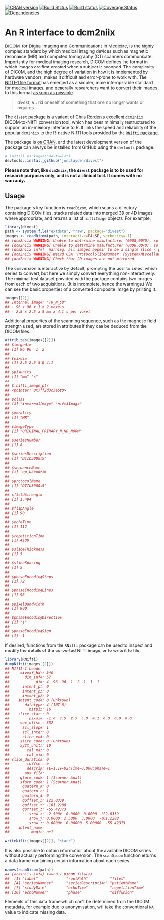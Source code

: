 

[![CRAN version](http://www.r-pkg.org/badges/version/divest)](https://cran.r-project.org/package=divest) [![Build Status](https://travis-ci.org/jonclayden/divest.svg?branch=master)](https://travis-ci.org/jonclayden/divest) [![Build status](https://ci.appveyor.com/api/projects/status/lc8v02uc1ywkskrc?svg=true)](https://ci.appveyor.com/project/jonclayden/divest) [![Coverage Status](https://coveralls.io/repos/github/jonclayden/divest/badge.svg?branch=master)](https://coveralls.io/github/jonclayden/divest?branch=master) [![Dependencies](https://tinyverse.netlify.com/badge/divest)](https://tinyverse.netlify.com)

# An R interface to dcm2niix

[DICOM](https://www.dicomstandard.org), for Digital Imaging and Communications in Medicine, is the highly complex standard by which medical imaging devices such as magnetic resonance (MR) and computed tomography (CT) scanners communicate. Importantly for medical imaging research, DICOM defines the format in which images are first created when a subject is scanned. The complexity of DICOM, and the high degree of variation in how it is implemented by hardware vendors, makes it difficult and error-prone to work with. The [NIfTI-1 file format](https://nifti.nimh.nih.gov) has emerged as a simpler, more interoperable standard for medical images, and generally researchers want to convert their images to this format [as soon as possible](https://doi.org/10.1016/j.jneumeth.2016.03.001).

> *divest*, **v.**: rid oneself of something that one no longer wants or requires

The `divest` package is a variant of [Chris Rorden's](http://www.mccauslandcenter.sc.edu/crnl/) excellent [`dcm2niix`](https://github.com/rordenlab/dcm2niix) DICOM-to-NIfTI conversion tool, which has been minimally restructured to support an in-memory interface to R. It links the speed and reliability of the popular `dcm2niix` to the R-native NIfTI tools provided by the [`RNifti` package](https://github.com/jonclayden/RNifti).

The package is [on CRAN](https://cran.r-project.org/package=divest), and the latest development version of the package can always be installed from GitHub using the `devtools` package.


```r
# install.packages("devtools")
devtools::install_github("jonclayden/divest")
```

**Please note that, like `dcm2niix`, the `divest` package is to be used for research purposes only, and is not a clinical tool. It comes with no warranty.**

## Usage

The package's key function is `readDicom`, which scans a directory containing DICOM files, stacks related data into merged 3D or 4D images where appropriate, and returns a list of `niftiImage` objects. For example,


```r
library(divest)
path <- system.file("extdata", "raw", package="divest")
images <- readDicom(path, interactive=FALSE, verbosity=-1)
## [dcm2niix WARNING] Unable to determine manufacturer (0008,0070), so conversion is not tuned for vendor.
## [dcm2niix WARNING] Unable to determine manufacturer (0008,0070), so conversion is not tuned for vendor.
## [dcm2niix info]  Warning: all images appear to be a single slice - please check slice/vector orientation
## [dcm2niix WARNING] Weird CSA 'ProtocolSliceNumber' (System/Miscellaneous/ImageNumbering reversed): VALIDATE SLICETIMING AND BVECS
## [dcm2niix WARNING] Check that 2D images are not mirrored.
```

The conversion is interactive by default, prompting the user to select which series to convert, but here we simply convert everything non-interactively. The minimal test dataset provided with the package contains two images from each of two acquisitions. (It is incomplete, hence the warnings.) We can see the basic properties of a converted composite image by printing it.


```r
images[[2]]
## Internal image: "T0_N_S8"
## - 96 x 96 x 1 x 2 voxels
## - 2.5 x 2.5 x 5 mm x 4.1 s per voxel
```

Additional properties of the scanning sequence, such as the magnetic field strength used, are stored in attributes if they can be deduced from the DICOM files.


```r
attributes(images[[2]])
## $imagedim
## [1] 96 96  1  2
## 
## $pixdim
## [1] 2.5 2.5 5.0 4.1
## 
## $pixunits
## [1] "mm" "s" 
## 
## $.nifti_image_ptr
## <pointer: 0x7ff2d3c3e590>
## 
## $class
## [1] "internalImage" "niftiImage"   
## 
## $modality
## [1] "MR"
## 
## $imageType
## [1] "ORIGINAL_PRIMARY_M_ND_NORM"
## 
## $seriesNumber
## [1] 8
## 
## $seriesDescription
## [1] "DTIb3000s5"
## 
## $sequenceName
## [1] "ep_b2000#16"
## 
## $protocolName
## [1] "DTIb3000s5"
## 
## $fieldStrength
## [1] 1.494
## 
## $flipAngle
## [1] 90
## 
## $echoTime
## [1] 112
## 
## $repetitionTime
## [1] 4100
## 
## $sliceThickness
## [1] 5
## 
## $sliceSpacing
## [1] 5
## 
## $phaseEncodingSteps
## [1] 72
## 
## $phaseEncodingLines
## [1] 96
## 
## $pixelBandwidth
## [1] 900
## 
## $phaseEncodingDirection
## [1] "j"
## 
## $phaseEncodingSign
## [1] -1
```

If desired, functions from the `RNifti` package can be used to inspect and modify the details of the converted NIfTI image, or to write it to file.


```r
library(RNifti)
dumpNifti(images[[2]])
## NIfTI-1 header
##     sizeof_hdr: 348
##       dim_info: 57
##            dim: 4  96  96  1  2  1  1  1
##      intent_p1: 0
##      intent_p2: 0
##      intent_p3: 0
##    intent_code: 0 (Unknown)
##       datatype: 4 (INT16)
##         bitpix: 16
##    slice_start: 0
##         pixdim: -1.0  2.5  2.5  5.0  4.1  0.0  0.0  0.0
##     vox_offset: 352
##      scl_slope: 1
##      scl_inter: 0
##      slice_end: 0
##     slice_code: 0 (Unknown)
##     xyzt_units: 10
##        cal_max: 0
##        cal_min: 0
## slice_duration: 0
##        toffset: 0
##        descrip: TE=1.1e+02;Time=0.000;phase=1
##       aux_file: 
##     qform_code: 1 (Scanner Anat)
##     sform_code: 1 (Scanner Anat)
##      quatern_b: 0
##      quatern_c: 1
##      quatern_d: 0
##      qoffset_x: 122.0339
##      qoffset_y: -101.2288
##      qoffset_z: -55.42373
##         srow_x: -2.5000  0.0000  0.0000  122.0339
##         srow_y: 0.0000  2.5000  0.0000  -101.2288
##         srow_z: 0.00000  0.00000  5.00000  -55.42373
##    intent_name: 
##          magic: n+1
```

```r
writeNifti(images[[2]], "stack")
```

It is also possible to obtain information about the available DICOM series without actually performing the conversion. The `scanDicom` function returns a data frame containing certain information about each series.


```r
names(scanDicom(path))
## [dcm2niix info] Found 4 DICOM file(s)
##  [1] "label"             "rootPath"          "files"            
##  [4] "seriesNumber"      "seriesDescription" "patientName"      
##  [7] "studyDate"         "echoTime"          "repetitionTime"   
## [10] "echoNumber"        "phase"             "diffusion"
```

Elements of this data frame which can't be determined from the DICOM metadata, for example due to anonymisation, will take the conventional `NA` value to indicate missing data.
